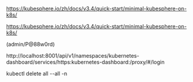 https://kubesphere.io/zh/docs/v3.4/quick-start/minimal-kubesphere-on-k8s/


https://kubesphere.io/zh/docs/v3.4/quick-start/minimal-kubesphere-on-k8s/

(admin/P@88w0rd)

http://localhost:8001/api/v1/namespaces/kubernetes-dashboard/services/https:kubernetes-dashboard:/proxy/#/login


kubectl delete all --all -n <namespace>